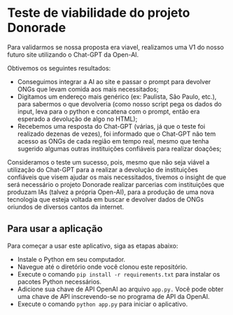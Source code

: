 # Teste de viabilidade do projeto Donorade
Para validarmos se nossa proposta era viavel, realizamos uma V1 do nosso futuro site utilizando o Chat-GPT da Open-AI.

Obtivemos os seguintes resultados:
- Conseguimos integrar a AI ao site e passar o prompt para devolver ONGs que levam comida aos mais necessitados;
- Digitamos um endereço mais genérico (ex: Paulista, São Paulo, etc.), para sabermos o que devolveria (como nosso script pega os dados do input, leva para o python e concatena com o prompt, então era esperado a devolução de algo no HTML);
- Recebemos uma resposta do Chat-GPT (várias, já que o teste foi realizado dezenas de vezes), foi informado que o Chat-GPT não tem acesso as ONGs de cada região em tempo real, mesmo que tenha sugerido algumas outras instituições confiáveis para realizar doações;

Consideramos o teste um sucesso, pois, mesmo que não seja viável a utilização do Chat-GPT para a realizar a devolução de instituições confiáveis que visem ajudar os mais necessitados, tivemos o insight de que será necessário o projeto Donorade realizar parcerias com instituições que produzam IAs (talvez a própria Open-AI), para a produção de uma nova tecnologia que esteja voltada em buscar e devolver dados de ONGs oriundos de diversos cantos da internet.

## Para usar a aplicação
Para começar a usar este aplicativo, siga as etapas abaixo:

- Instale o Python em seu computador.
- Navegue até o diretório onde você clonou este repositório.
- Execute o comando `pip install -r requirements.txt` para instalar os pacotes Python necessários.
- Adicione sua chave de API OpenAI ao arquivo `app.py.` Você pode obter uma chave de API inscrevendo-se no programa de API da OpenAI.
- Execute o comando `python app.py` para iniciar o aplicativo.
